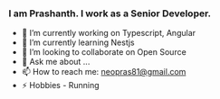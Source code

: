 ### I am Prashanth. I work as a Senior Developer.

- 🔭 I’m currently working on Typescript, Angular
- 🌱 I’m currently learning Nestjs
- 👯 I’m looking to collaborate on Open Source
- 💬 Ask me about ...
- 📫 How to reach me: neopras81@gmail.com
- ⚡ Hobbies - Running
